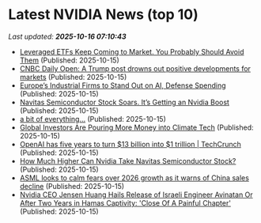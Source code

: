 # Latest NVIDIA News (top 10)
_Last updated: **2025-10-16 07:10:43**_

- [Leveraged ETFs Keep Coming to Market. You Probably Should Avoid Them](https://biztoc.com/x/42a6a79963d989d1) (Published: 2025-10-15)
- [CNBC Daily Open: A Trump post drowns out positive developments for markets](https://www.cnbc.com/2025/10/15/cnbc-daily-open-a-trump-post-drowns-out-positive-developments-for-markets.html) (Published: 2025-10-15)
- [Europe’s Industrial Firms to Stand Out on AI, Defense Spending](https://financialpost.com/pmn/business-pmn/europes-industrial-firms-to-stand-out-on-ai-defense-spending) (Published: 2025-10-15)
- [Navitas Semiconductor Stock Soars. It’s Getting an Nvidia Boost](https://biztoc.com/x/38a6b195cf570146) (Published: 2025-10-15)
- [a bit of everything…](https://www.43rumors.com/a-bit-of-everything-2320/) (Published: 2025-10-15)
- [Global Investors Are Pouring More Money into Climate Tech](https://financialpost.com/pmn/business-pmn/global-investors-are-pouring-more-money-into-climate-tech) (Published: 2025-10-15)
- [OpenAI has five years to turn $13 billion into $1 trillion | TechCrunch](https://techcrunch.com/2025/10/14/openai-has-five-years-to-turn-13-billion-into-1-trillion/) (Published: 2025-10-15)
- [How Much Higher Can Nvidia Take Navitas Semiconductor Stock?](https://biztoc.com/x/a2e18b6512dad3e6) (Published: 2025-10-15)
- [ASML looks to calm fears over 2026 growth as it warns of China sales decline](https://www.cnbc.com/2025/10/15/asml-q3-earnings-report.html) (Published: 2025-10-15)
- [Nvidia CEO Jensen Huang Hails Release of Israeli Engineer Avinatan Or After Two Years in Hamas Captivity: 'Close Of A Painful Chapter'](https://biztoc.com/x/05bab7910cd1af2d) (Published: 2025-10-15)
